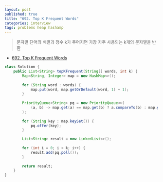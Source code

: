 ```yaml
---
layout: post
published: true
title: "692. Top K Frequent Words"
categories: interview
tags: problems heap hashamp
---
```


> 문자열 단어의 배열과 정수 k가 주어지면 가장 자주 사용되는 k개의 문자열을 반환

- [692. Top K Frequent Words](https://leetcode.com/problems/top-k-frequent-words/)

```java
class Solution {
    public List<String> topKFrequent(String[] words, int k) {
        Map<String, Integer> map = new HashMap<>();
        
        for (String word : words) {
            map.put(word, map.getOrDefault(word, 1) + 1);
        }
        
        PriorityQueue<String> pq = new PriorityQueue<>(
            (a, b) -> map.get(a) == map.get(b) ? a.compareTo(b) : map.get(b) - map.get(a)
        );
        
        for (String key : map.keySet()) {
            pq.offer(key);
        }

        List<String> result = new LinkedList<>();
        
        for (int i = 0; i < k; i++) {
            result.add(pq.poll());
        }
        
        return result;
    }
}
```